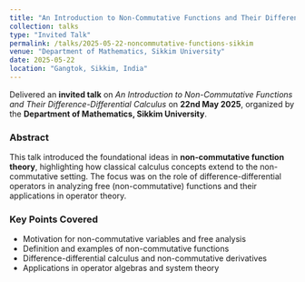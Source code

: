 ```yaml
---
title: "An Introduction to Non-Commutative Functions and Their Difference-Differential Calculus"
collection: talks
type: "Invited Talk"
permalink: /talks/2025-05-22-noncommutative-functions-sikkim
venue: "Department of Mathematics, Sikkim University"
date: 2025-05-22
location: "Gangtok, Sikkim, India"
---
```


Delivered an **invited talk** on *An Introduction to Non-Commutative Functions and Their Difference-Differential Calculus* on **22nd May 2025**, organized by the **Department of Mathematics, Sikkim University**.

### Abstract
This talk introduced the foundational ideas in **non-commutative function theory**, highlighting how classical calculus concepts extend to the non-commutative setting. The focus was on the role of difference-differential operators in analyzing free (non-commutative) functions and their applications in operator theory.

### Key Points Covered
- Motivation for non-commutative variables and free analysis
- Definition and examples of non-commutative functions
- Difference-differential calculus and non-commutative derivatives
- Applications in operator algebras and system theory


